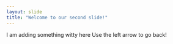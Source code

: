 ```yaml
---
layout: slide
title: "Welcome to our second slide!"
---
```

I am adding something witty here
Use the left arrow to go back!
